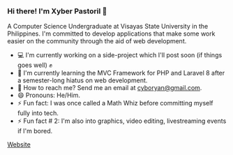### Hi there! I'm Xyber Pastoril 👋

A Computer Science Undergraduate at Visayas State University in the Philippines. I'm committed to develop applications that make some work easier on the community through the aid of web development.

- 💻 I'm currently working on a side-project which I'll post soon (if things goes well) ✊
- 🏫 I'm currently learning the MVC Framework for PHP and Laravel 8 after a semester-long hiatus on web development.
- 📧 How to reach me? Send me an email at cyboryan@gmail.com.
- 😄 Pronouns: He/Him.
- ⚡ Fun fact: I was once called a Math Whiz before committing myself fully into tech.
- ⚡ Fun fact # 2: I'm also into graphics, video editing, livestreaming events if I'm bored.

[Website](http://cyboryan.github.io)
